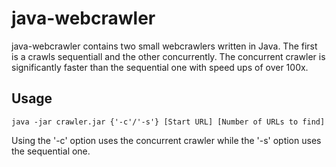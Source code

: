 # java-webcrawler
java-webcrawler contains two small webcrawlers written in Java. The first is a crawls sequentiall and the other concurrently.
The concurrent crawler is significantly faster than the sequential one with speed ups of over 100x.

## Usage
```shell
java -jar crawler.jar {'-c'/'-s'} [Start URL] [Number of URLs to find]
```
Using the '-c' option uses the concurrent crawler while the '-s'  option uses the sequential one.
